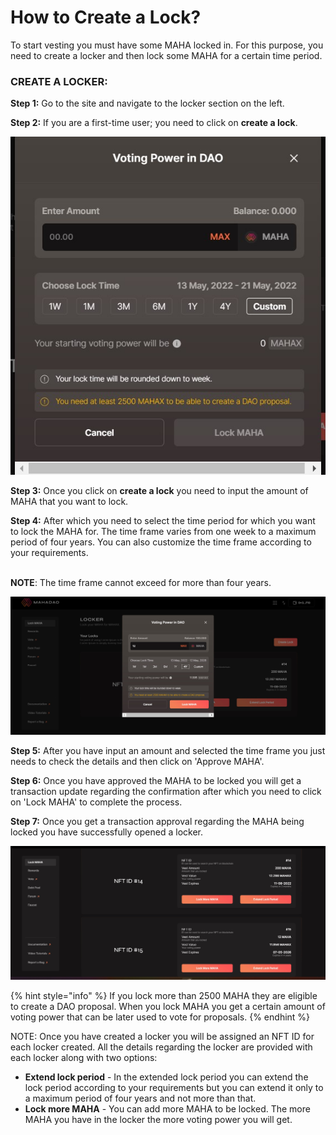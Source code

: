 # How to Create a Lock?

To start vesting you must have some MAHA locked in. For this purpose, you need to create a locker and then lock some MAHA for a certain time period.&#x20;

### CREATE A LOCKER:&#x20;

**Step 1:** Go to the site and navigate to the locker section on the left.&#x20;

**Step 2:** If you are a first-time user; you need to click on **create a lock**.

![Create a lock requires you to input an amount and select a time frame for the amount to be locked.](<.gitbook/assets/1 (2).jpg>)



**Step 3:** Once you click on **create a lock** you need to input the amount of MAHA that you want to lock.

**Step 4:** After which you need to select the time period for which you want to lock the MAHA for. The time frame varies from one week to a maximum period of four years. You can also customize the time frame according to your requirements.&#x20;

\
**NOTE**: The time frame cannot exceed for more than four years.&#x20;

![Once you have input the details to create a lock you need to click on lock MAHA.](<.gitbook/assets/2 (1).jpg>)

**Step 5:** After you have input an amount and selected the time frame you just needs to check the details and then click on 'Approve MAHA'.&#x20;

**Step 6:** Once you have approved the MAHA to be locked you will get a transaction update regarding the confirmation after which you need to click on 'Lock MAHA' to complete the process.&#x20;

**Step 7:** Once you get a transaction approval regarding the MAHA being locked you have successfully opened a locker.&#x20;

![The details about each locker opened by you is displayed on the home page along with the NFT ID's assigned to each locker. ](<.gitbook/assets/3 (1) (1).jpg>)

{% hint style="info" %}
If you lock more than 2500 MAHA they are eligible to create a DAO proposal. When you lock MAHA you get a certain amount of voting power that can be later used to vote for proposals.
{% endhint %}

NOTE: Once you have created a locker you will be assigned an NFT ID for each locker created. All the details regarding the locker are provided with each locker along with two options:&#x20;

* **Extend lock period** - In the extended lock period you can extend the lock period according to your requirements but you can extend it only to a maximum period of four years and not more than that.
* **Lock more MAHA** - You can add more MAHA to be locked. The more MAHA you have in the locker the more voting power you will get.&#x20;
